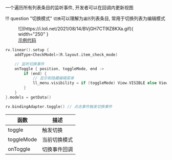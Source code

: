 一个遍历所有列表条目的监听事件, 开发者可以在回调内更新视图

!!! question "切换模式"
    `切换`可以理解为`遍历`列表条目, 常用于切换列表为编辑模式

<figure markdown>
  ![](https://i.loli.net/2021/08/14/BVjGH7CT9lZ8KXa.gif){ width="250" }
  <a href="https://github.com/liangjingkanji/BRV/blob/5269ef245e7f312a0077194611f1c2aded647a3c/sample/src/main/java/com/drake/brv/sample/ui/fragment/CheckModeFragment.kt" target="_blank"><figcaption>示例代码</figcaption></a>
</figure>

```kotlin
rv.linear().setup {
    addType<CheckModel>(R.layout.item_check_mode)

    // 监听切换事件
    onToggle { position, toggleMode, end ->
        if (end) {
            // 显示和隐藏编辑菜单
            ll_menu.visibility = if (toggleMode) View.VISIBLE else View.GONE
        }
    }
}.models = getData()

rv.bindingAdapter.toggle() // 点击事件触发切换事件
```

| 函数 | 描述 |
|-|-|
| toggle | 触发切换 |
| toggleMode | 当前切换模式 |
| onToggle | 切换事件回调 |

